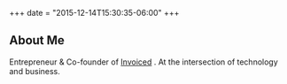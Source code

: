 +++
date = "2015-12-14T15:30:35-06:00"
+++

## About Me
Entrepreneur & Co-founder of <a href="https://invoiced.com">Invoiced</a> .  At the intersection of technology and business. 